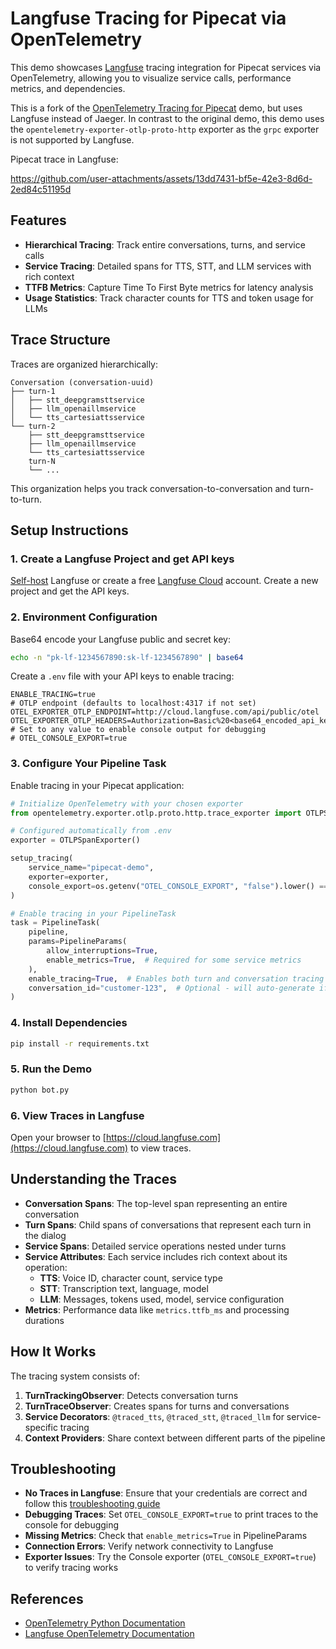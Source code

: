 # Langfuse Tracing for Pipecat via OpenTelemetry

This demo showcases [Langfuse](https://langfuse.com) tracing integration for Pipecat services via OpenTelemetry, allowing you to visualize service calls, performance metrics, and dependencies.

This is a fork of the [OpenTelemetry Tracing for Pipecat](../open-telemetry-tracing) demo, but uses Langfuse instead of Jaeger. In contrast to the original demo, this demo uses the `opentelemetry-exporter-otlp-proto-http` exporter as the `grpc` exporter is not supported by Langfuse.

Pipecat trace in Langfuse:

https://github.com/user-attachments/assets/13dd7431-bf5e-42e3-8d6d-2ed84c51195d

## Features

- **Hierarchical Tracing**: Track entire conversations, turns, and service calls
- **Service Tracing**: Detailed spans for TTS, STT, and LLM services with rich context
- **TTFB Metrics**: Capture Time To First Byte metrics for latency analysis
- **Usage Statistics**: Track character counts for TTS and token usage for LLMs

## Trace Structure

Traces are organized hierarchically:

```
Conversation (conversation-uuid)
├── turn-1
│   ├── stt_deepgramsttservice
│   ├── llm_openaillmservice
│   └── tts_cartesiattsservice
└── turn-2
    ├── stt_deepgramsttservice
    ├── llm_openaillmservice
    └── tts_cartesiattsservice
    turn-N
    └── ...
```

This organization helps you track conversation-to-conversation and turn-to-turn.

## Setup Instructions

### 1. Create a Langfuse Project and get API keys

[Self-host](https://langfuse.com/self-hosting) Langfuse or create a free [Langfuse Cloud](https://cloud.langfuse.com) account.
Create a new project and get the API keys.

### 2. Environment Configuration

Base64 encode your Langfuse public and secret key:

```bash
echo -n "pk-lf-1234567890:sk-lf-1234567890" | base64
```

Create a `.env` file with your API keys to enable tracing:

```
ENABLE_TRACING=true
# OTLP endpoint (defaults to localhost:4317 if not set)
OTEL_EXPORTER_OTLP_ENDPOINT=http://cloud.langfuse.com/api/public/otel
OTEL_EXPORTER_OTLP_HEADERS=Authorization=Basic%20<base64_encoded_api_key>
# Set to any value to enable console output for debugging
# OTEL_CONSOLE_EXPORT=true
```

### 3. Configure Your Pipeline Task

Enable tracing in your Pipecat application:

```python
# Initialize OpenTelemetry with your chosen exporter
from opentelemetry.exporter.otlp.proto.http.trace_exporter import OTLPSpanExporter

# Configured automatically from .env
exporter = OTLPSpanExporter()

setup_tracing(
    service_name="pipecat-demo",
    exporter=exporter,
    console_export=os.getenv("OTEL_CONSOLE_EXPORT", "false").lower() == "true",
)

# Enable tracing in your PipelineTask
task = PipelineTask(
    pipeline,
    params=PipelineParams(
        allow_interruptions=True,
        enable_metrics=True,  # Required for some service metrics
    ),
    enable_tracing=True,  # Enables both turn and conversation tracing
    conversation_id="customer-123",  # Optional - will auto-generate if not provided
)
```

### 4. Install Dependencies

```bash
pip install -r requirements.txt
```

### 5. Run the Demo

```bash
python bot.py
```

### 6. View Traces in Langfuse

Open your browser to [https://cloud.langfuse.com](https://cloud.langfuse.com) to view traces.

## Understanding the Traces

- **Conversation Spans**: The top-level span representing an entire conversation
- **Turn Spans**: Child spans of conversations that represent each turn in the dialog
- **Service Spans**: Detailed service operations nested under turns
- **Service Attributes**: Each service includes rich context about its operation:
  - **TTS**: Voice ID, character count, service type
  - **STT**: Transcription text, language, model
  - **LLM**: Messages, tokens used, model, service configuration
- **Metrics**: Performance data like `metrics.ttfb_ms` and processing durations

## How It Works

The tracing system consists of:

1. **TurnTrackingObserver**: Detects conversation turns
2. **TurnTraceObserver**: Creates spans for turns and conversations
3. **Service Decorators**: `@traced_tts`, `@traced_stt`, `@traced_llm` for service-specific tracing
4. **Context Providers**: Share context between different parts of the pipeline

## Troubleshooting

- **No Traces in Langfuse**: Ensure that your credentials are correct and follow this [troubleshooting guide](https://langfuse.com/faq/all/missing-traces)
- **Debugging Traces**: Set `OTEL_CONSOLE_EXPORT=true` to print traces to the console for debugging
- **Missing Metrics**: Check that `enable_metrics=True` in PipelineParams
- **Connection Errors**: Verify network connectivity to Langfuse
- **Exporter Issues**: Try the Console exporter (`OTEL_CONSOLE_EXPORT=true`) to verify tracing works

## References

- [OpenTelemetry Python Documentation](https://opentelemetry-python.readthedocs.io/)
- [Langfuse OpenTelemetry Documentation](https://langfuse.com/docs/opentelemetry/get-started)
